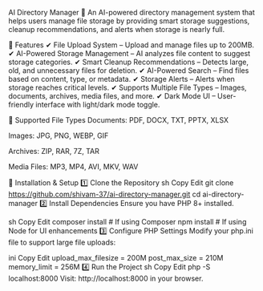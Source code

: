 AI Directory Manager 🚀
An AI-powered directory management system that helps users manage file storage by providing smart storage suggestions, cleanup recommendations, and alerts when storage is nearly full.

🌟 Features
✔ File Upload System – Upload and manage files up to 200MB.
✔ AI-Powered Storage Management – AI analyzes file content to suggest storage categories.
✔ Smart Cleanup Recommendations – Detects large, old, and unnecessary files for deletion.
✔ AI-Powered Search – Find files based on content, type, or metadata.
✔ Storage Alerts – Alerts when storage reaches critical levels.
✔ Supports Multiple File Types – Images, documents, archives, media files, and more.
✔ Dark Mode UI – User-friendly interface with light/dark mode toggle.

📁 Supported File Types
Documents: PDF, DOCX, TXT, PPTX, XLSX

Images: JPG, PNG, WEBP, GIF

Archives: ZIP, RAR, 7Z, TAR

Media Files: MP3, MP4, AVI, MKV, WAV

🚀 Installation & Setup
1️⃣ Clone the Repository
sh
Copy
Edit
git clone https://github.com/shivam-37/ai-directory-manager.git
cd ai-directory-manager
2️⃣ Install Dependencies
Ensure you have PHP 8+ installed.

sh
Copy
Edit
composer install  # If using Composer
npm install       # If using Node for UI enhancements
3️⃣ Configure PHP Settings
Modify your php.ini file to support large file uploads:

ini
Copy
Edit
upload_max_filesize = 200M
post_max_size = 210M
memory_limit = 256M
4️⃣ Run the Project
sh
Copy
Edit
php -S localhost:8000
Visit: http://localhost:8000 in your browser.
